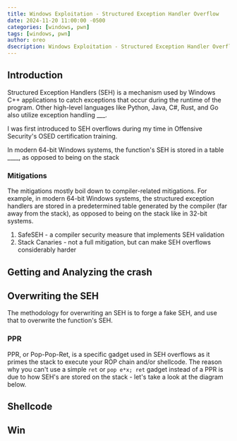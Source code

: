 ```yaml
---
title: Windows Exploitation - Structured Exception Handler Overflow
date: 2024-11-20 11:00:00 -0500
categories: [windows, pwn]
tags: [windows, pwn]
author: oreo
dsecription: Windows Exploitation - Structured Exception Handler Overflow
---
```


## Introduction

Structured Exception Handlers (SEH) is a mechanism used by Windows C++ applications to catch exceptions that occur during the runtime of the program. Other high-level languages like Python, Java, C#, Rust, and Go also utilize exception handling ___.

I was first introduced to SEH overflows during my time in Offensive Security's OSED certification training.

In modern 64-bit Windows systems, the function's SEH is stored in a table ____, as opposed to being on the stack 

### Mitigations

The mitigations mostly boil down to compiler-related mitigations. For example, in modern 64-bit Windows systems, the structured exception handlers are stored in a predetermined table generated by the compiler (far away from the stack), as opposed to being on the stack like in 32-bit systems.

1. SafeSEH - a compiler security measure that implements SEH validation
2. Stack Canaries - not a full mitigation, but can make SEH overflows considerably harder

## Getting and Analyzing the crash

## Overwriting the SEH

The methodology for overwriting an SEH is to forge a fake SEH, and use that to overwrite the function's SEH.

### PPR

PPR, or Pop-Pop-Ret, is a specific gadget used in SEH overflows as it primes the stack to execute your ROP chain and/or shellcode. The reason why you can't use a simple `ret` or `pop e*x; ret` gadget instead of a PPR is due to how SEH's are stored on the stack - let's take a look at the diagram below.

<Insert SEH Diagram here>

## Shellcode

## Win
